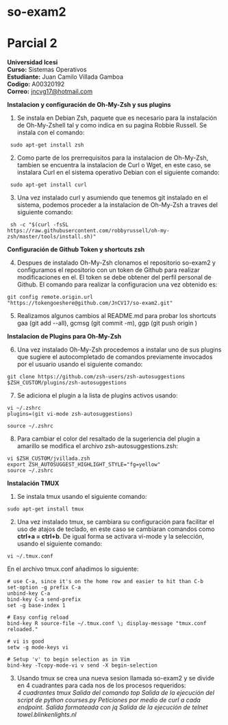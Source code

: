 # so-exam2
# Parcial 2  
  
**Universidad Icesi**  
**Curso:** Sistemas Operativos  
**Estudiante:** Juan Camilo Villada Gamboa  
**Codigo:** A00320192  
**Correo:** jncvg17@hotmail.com  
  
 **Instalacion y configuración de Oh-My-Zsh y sus plugins**

 1. Se instala en Debian Zsh, paquete que es necesario para la instalación de Oh-My-Zshell tal y como indica en su pagina Robbie Russell. Se instala con el comando:

```
 sudo apt-get install zsh
```

2. Como parte de los prerrequisitos para la instalacion de Oh-My-Zsh, tambien se encuentra la instalacion de Curl o Wget, en este caso, se instalara Curl en el sistema operativo Debian con el siguiente comando:

```
 sudo apt-get install curl
```

3. Una vez instalado curl y asumiendo que tenemos git instalado en el sistema, podemos proceder a la instalacion de Oh-My-Zsh a traves del siguiente comando:

```
 sh -c "$(curl -fsSL https://raw.githubusercontent.com/robbyrussell/oh-my-zsh/master/tools/install.sh)"
```


**Configuración de Github Token y shortcuts zsh**

4. Despues de instalado Oh-My-Zsh clonamos el repositorio so-exam2 y configuramos el repositorio con un token de Github para realizar modificaciones en el. El token se debe obtener del perfil personal de Github. El comando para realizar la configuracion una vez obtenido es:

```
git config remote.origin.url "https://tokengoeshere@github.com/JnCV17/so-exam2.git"
```

5. Realizamos algunos cambios al README.md para probar los shortcuts gaa (git add --all), gcmsg (git commit -m), ggp (git push origin <actual-branch>)


**Instalacion de Plugins para Oh-My-Zsh**

6. Una vez instalado Oh-My-Zsh procedemos a instalar uno de sus plugins que sugiere el autocompletado de comandos previamente invocados por el usuario usando el siguiente comando:

```
git clone https://github.com/zsh-users/zsh-autosuggestions $ZSH_CUSTOM/plugins/zsh-autosuggestions
```

7. Se adiciona el plugin a la lista de plugins activos usando:

```
vi ~/.zshrc
plugins=(git vi-mode zsh-autosuggestions)

source ~/.zshrc
```


8. Para cambiar el color del resaltado de la sugeriencia del plugin a amarillo se modifica el archivo zsh-autosuggestions.zsh:  
```
vi $ZSH_CUSTOM/jvillada.zsh
export ZSH_AUTOSUGGEST_HIGHLIGHT_STYLE="fg=yellow"
source ~/.zshrc
```

**Instalación TMUX**
1. Se instala tmux usando el siguiente comando:

```
sudo apt-get install tmux
```

2. Una vez instalado tmux, se cambiara su configuración para facilitar el uso de atajos de teclado, en este caso se cambiaran comandos como **ctrl+a = ctrl+b**. De igual forma se activara vi-mode y la selección, usando el siguiente comando:

```
vi ~/.tmux.conf

```

En el archivo tmux.conf añadimos lo siguiente:

```
# use C-a, since it's on the home row and easier to hit than C-b
set-option -g prefix C-a
unbind-key C-a
bind-key C-a send-prefix
set -g base-index 1

# Easy config reload
bind-key R source-file ~/.tmux.conf \; display-message "tmux.conf reloaded."

# vi is good
setw -g mode-keys vi

# Setup 'v' to begin selection as in Vim
bind-key -Tcopy-mode-vi v send -X begin-selection
```

3. Usando tmux se crea una nueva sesion llamada so-exam2 y se divide en 4 cuadrantes para cada nos de los procesos requeridos:   
*4 cuadrantes tmux*
*Salida del comando top*
*Salida de la ejecución del script de python courses.py*
*Peticiones por medio de curl a cada endpoint. Salida formateada con jq*
*Salida de la ejecución de telnet towel.blinkenlights.nl*


